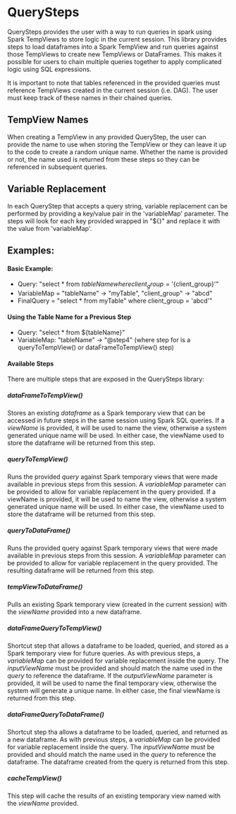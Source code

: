 # QuerySteps
QuerySteps provides the user with a way to run queries in spark using Spark TempViews to store logic in the current
session.  This library provides steps to load dataframes into a Spark TempView and run queries against those
TempViews to create new TempViews or DataFrames.  This makes it possible for users to chain multiple queries
together to apply complicated logic using SQL expressions.

It is important to note that tables referenced in the provided queries must reference TempViews created in the current
session (i.e. DAG).  The user must keep track of these names in their chained queries.  

## TempView Names
When creating a TempView in any provided QueryStep, the user can provide the name to use when storing the TempView or
they can leave it up to the code to create a random unique name.  Whether the name is provided or not, the name used is
returned from these steps so they can be referenced in subsequent queries.

## Variable Replacement
In each QueryStep that accepts a query string, variable replacement can be performed by providing a key/value pair in the
'variableMap' parameter.  The steps will look for each key provided wrapped in "${}" and replace it with the value from
'variableMap'.

## Examples:
#### Basic Example:
* Query: "select * from ${tableName} where client_group = '${client_group}'"
* VariableMap = "tableName" -> "myTable", "client_group" -> "abcd"
* FinalQuery = "select * from myTable" where client_group = 'abcd'"

#### Using the Table Name for a Previous Step
* Query: "select * from ${tableName}"
* VariableMap: "tableName" -> "@step4"  (where step for is a queryToTempView() or dataFrameToTempView() step)


#### Available Steps
There are multiple steps that are exposed in the QuerySteps library:  

##### dataFrameToTempView()
Stores an existing *dataframe* as a Spark temporary view that can be accessed in future steps in the same session using
Spark SQL queries.  If a *viewName* is provided, it will be used to name the view, otherwise a system generated unique name
will be used.  In either case, the viewName used to store the dataframe will be returned from this step.

##### queryToTempView()
Runs the provided *query* against Spark temporary views that were made available in previous steps from this session.  A
*variableMap* parameter can be provided to allow for variable replacement in the query provided.  If a viewName is provided,
it will be used to name the view, otherwise a system generated unique name will be used.  In either case, the viewName 
used to store the dataframe will be returned from this step.

##### queryToDataFrame()
Runs the provided query against Spark temporary views that were made available in previous steps from this session.  A
*variableMap* parameter can be provided to allow for variable replacement in the query provided.  The resulting dataframe
will be returned from this step.

##### tempViewToDataFrame()
Pulls an existing Spark temporary view (created in the current session) with the *viewName* provided into a new dataframe.

##### dataFrameQueryToTempView()
Shortcut step that allows a dataframe to be loaded, queried, and stored as a Spark temporary view for future queries.  As with previous steps,
a *variableMap* can be provided for variable replacement inside the query.  The *inputViewName* must be provided and should
match the name used in the *query* to reference the dataframe.  If the *outputViewName* parameter is provided, it will be
used to name the final temporary view, otherwise the system will generate a unique name.  In either case, the final viewName
is returned from this step.

##### dataFrameQueryToDataFrame()
Shortcut step tha allows a dataframe to be loaded, queried, and returned as a new dataframe.  As with previous steps,
a *variableMap* can be provided for variable replacement inside the query.  The *inputViewName* must be provided and should
match the name used in the *query* to reference the dataframe.  The dataframe created from the query is returned from this
step.

##### cacheTempView()
This step will cache the results of an existing temporary view named with the *viewName* provided.

  